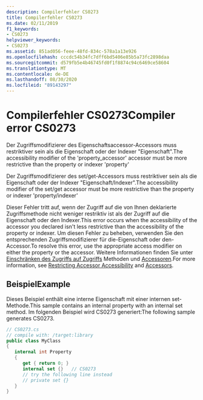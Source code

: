 ```yaml
---
description: Compilerfehler CS0273
title: Compilerfehler CS0273
ms.date: 02/11/2019
f1_keywords:
- CS0273
helpviewer_keywords:
- CS0273
ms.assetid: 851ad056-feee-48fd-834c-578a1a13e926
ms.openlocfilehash: cccdc54b34fc7dff6bd5406e85b5a73fc2898daa
ms.sourcegitcommit: d579fb5e4b46745fd0f1f8874c94c6469ce58604
ms.translationtype: MT
ms.contentlocale: de-DE
ms.lasthandoff: 08/30/2020
ms.locfileid: "89143297"
---
```

# <a name="compiler-error-cs0273"></a><span data-ttu-id="a6922-103">Compilerfehler CS0273</span><span class="sxs-lookup"><span data-stu-id="a6922-103">Compiler error CS0273</span></span>

<span data-ttu-id="a6922-104">Der Zugriffsmodifizierer des Eigenschaftsaccessor-Accessors muss restriktiver sein als die Eigenschaft oder der Indexer "Eigenschaft".</span><span class="sxs-lookup"><span data-stu-id="a6922-104">The accessibility modifier of the 'property_accessor' accessor must be more restrictive than the property or indexer 'property'</span></span>

<span data-ttu-id="a6922-105">Der Zugriffsmodifizierer des set/get-Accessors muss restriktiver sein als die Eigenschaft oder der Indexer "Eigenschaft/Indexer".</span><span class="sxs-lookup"><span data-stu-id="a6922-105">The accessibility modifier of the set/get accessor must be more restrictive than the property or indexer 'property/indexer'</span></span>

<span data-ttu-id="a6922-106">Dieser Fehler tritt auf, wenn der Zugriff auf die von Ihnen deklarierte Zugriffsmethode nicht weniger restriktiv ist als der Zugriff auf die Eigenschaft oder den Indexer.</span><span class="sxs-lookup"><span data-stu-id="a6922-106">This error occurs when the accessibility of the accessor you declared isn't less restrictive than the accessibility of the property or indexer.</span></span> <span data-ttu-id="a6922-107">Um diesen Fehler zu beheben, verwenden Sie den entsprechenden Zugriffsmodifizierer für die-Eigenschaft oder den-Accessor.</span><span class="sxs-lookup"><span data-stu-id="a6922-107">To resolve this error, use the appropriate access modifier on either the property or the accessor.</span></span> <span data-ttu-id="a6922-108">Weitere Informationen finden Sie unter [Einschränken des Zugriffs auf Zugriffs](../programming-guide/classes-and-structs/restricting-accessor-accessibility.md) Methoden und [Accessoren](/dotnet/csharp/language-reference/language-specification/classes#accessors).</span><span class="sxs-lookup"><span data-stu-id="a6922-108">For more information, see [Restricting Accessor Accessibility](../programming-guide/classes-and-structs/restricting-accessor-accessibility.md) and [Accessors](/dotnet/csharp/language-reference/language-specification/classes#accessors).</span></span>

## <a name="example"></a><span data-ttu-id="a6922-109">Beispiel</span><span class="sxs-lookup"><span data-stu-id="a6922-109">Example</span></span>

<span data-ttu-id="a6922-110">Dieses Beispiel enthält eine interne Eigenschaft mit einer internen set-Methode.</span><span class="sxs-lookup"><span data-stu-id="a6922-110">This sample contains an internal property with an internal set method.</span></span> <span data-ttu-id="a6922-111">Im folgenden Beispiel wird CS0273 generiert:</span><span class="sxs-lookup"><span data-stu-id="a6922-111">The following sample generates CS0273.</span></span>

```csharp
// CS0273.cs
// compile with: /target:library
public class MyClass
{
   internal int Property
   {
      get { return 0; }
      internal set {}   // CS0273
      // try the following line instead
      // private set {}
   }
}
```
